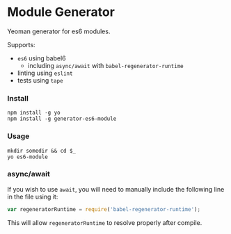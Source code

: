 # Module Generator

Yeoman generator for es6 modules.

Supports:

- `es6` using babel6
    - including `async/await` with `babel-regenerator-runtime`
- linting using `eslint`
- tests using `tape`

### Install

```shell
npm install -g yo
npm install -g generator-es6-module
```

### Usage

```
mkdir somedir && cd $_
yo es6-module
```

### async/await

If you wish to use `await`, you will need to manually include the following line in the file using it:

```javascript
var regeneratorRuntime = require('babel-regenerator-runtime');
```

This will allow `regeneratorRuntime` to resolve properly after compile.
